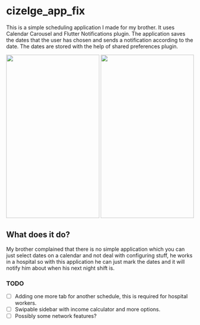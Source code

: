 # cizelge_app_fix

This is a simple scheduling application I made for my brother. It uses Calendar Carousel and Flutter Notifications plugin. The application saves the dates that the user has chosen and sends a notification according to the date. The dates are stored with the help of shared preferences plugin.



<img src="https://user-images.githubusercontent.com/32751228/70929218-790f9100-202a-11ea-84f0-9753117f4b9c.png" width="250" height="440"/>
<img src="https://user-images.githubusercontent.com/32751228/70929674-7e211000-202b-11ea-96f1-583ef37cad00.gif" width="250" height="440"/>



## What does it do?
My brother complained that there is no simple application which you can just select dates on a calendar and not deal with configuring stuff, he works in a hospital so with this application he can just mark the dates and it will notify him about when his next night shift is.


### TODO
- [ ] Adding one more tab for another schedule, this is required for hospital workers.
- [ ] Swipable sidebar with income calculator and more options.
- [ ] Possibly some network features?
